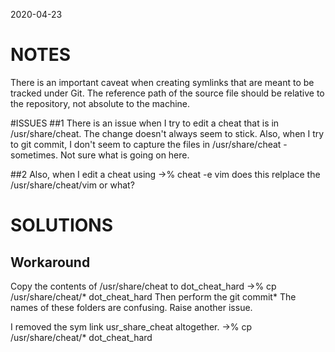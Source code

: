 2020-04-23 

# NOTES
 There is an important caveat when creating symlinks that are meant to be tracked under Git. The reference path of the source file should be relative to the repository, not absolute to the machine.


#ISSUES
##1
There is an issue when I try to edit a cheat that is in /usr/share/cheat.
The change doesn't always seem to stick.
Also, when I try to git commit, I don't seem to capture the files in /usr/share/cheat - sometimes. Not sure what is going on here.

##2
Also, when I edit a cheat using ->% cheat -e vim does this relplace the /usr/share/cheat/vim or what?


# SOLUTIONS
## Workaround
Copy the contents of /usr/share/cheat to dot_cheat_hard
->% cp /usr/share/cheat/* dot_cheat_hard
Then perform the git commit*
The names of these folders are confusing. Raise another issue.

I removed the sym link usr_share_cheat altogether.
->% cp /usr/share/cheat/* dot_cheat_hard
